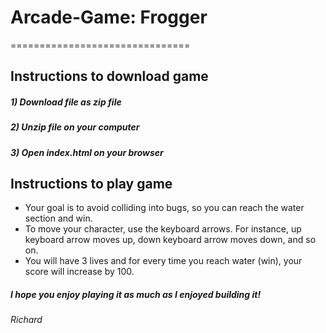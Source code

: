 # Arcade-Game: Frogger
===============================

## Instructions to download game
##### 1) Download file as zip file
##### 2) Unzip file on your computer
##### 3) Open **index.html** on your browser

## Instructions to play game
* Your goal is to avoid colliding into bugs, so you can reach the water section and win. 
* To move your character, use the keyboard arrows. For instance, up keyboard arrow moves up, down keyboard arrow moves down, and so on.
* You will have 3 lives and for every time you reach water (win), your score will increase by 100.

##### I hope you enjoy playing it as much as I enjoyed building it!

###### Richard